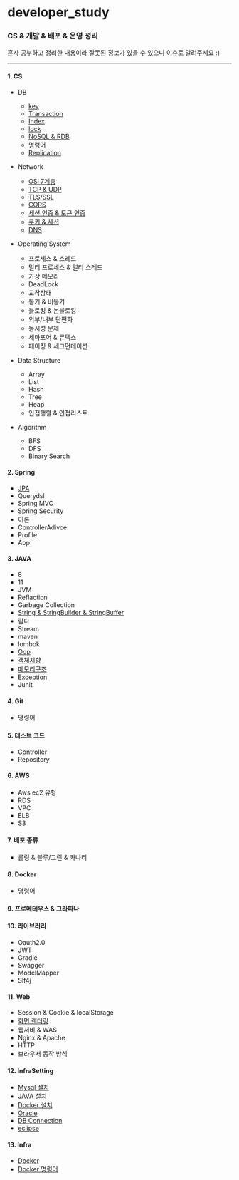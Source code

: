 # developer_study

### CS & 개발 & 배포 & 운영 정리

혼자 공부하고 정리한 내용이라 잘못된 정보가 있을 수 있으니 이슈로 알려주세요 :)

----

#### 1. CS
+ DB
  - [key](https://github.com/greeneryjin/developer_study/blob/main/DB/key.md)
  - [Transaction](https://github.com/greeneryjin/developer_study/blob/main/DB/Transction.md)
  - [Index](https://github.com/greeneryjin/developer_study/blob/main/DB/Index.md)
  - [lock](https://github.com/greeneryjin/developer_study/blob/main/DB/Lock.md)
  - [NoSQL & RDB](https://github.com/greeneryjin/developer_study/blob/main/DB/NoSQL%20&%20RDB.md)
  - [명령어](https://github.com/greeneryjin/developer_study/blob/main/DB/%EB%AA%85%EB%A0%B9%EC%96%B4.md)
  - [Replication](https://github.com/greeneryjin/developer_study/blob/main/DB/Replication.md)
 
    
+ Network
    - [OSl 7계층](https://github.com/greeneryjin/developer_study/blob/main/Network/OSl%207%EA%B3%84%EC%B8%B5.md)
    - [TCP & UDP]()
    - [TLS/SSL]()
    - [CORS](https://github.com/greeneryjin/developer_study/blob/main/Network/Cors.md)
    - [세션 인증 & 토큰 인증]()
    - [쿠키 & 세션](https://github.com/greeneryjin/developer_study/blob/main/Network/Cookie%26Session.md)
    - [DNS](https://github.com/greeneryjin/developer_study/blob/main/Network/DNS.md)
 
      
+ Operating System
    - 프로세스 & 스레드
    - 멀티 프로세스 & 멀티 스레드
    - 가상 메모리
    - DeadLock
    - 교착상태
    - 동기 & 비동기
    - 블로킹 & 논블로킹
    - 외부/내부 단편화
    - 동시성 문제
    - 세마포어 & 뮤텍스
    - 페이징 & 세그먼테이션
 
      
+ Data Structure
    - Array
    - List
    - Hash
    - Tree
    - Heap
    - 인접행렬 & 인접리스트

+ Algorithm
    - BFS
    - DFS
    - Binary Search
      

#### 2. Spring
  - [JPA](https://github.com/greeneryjin/developer_study/blob/main/JPA/JPA.MD)
  - Querydsl
  - Spring MVC
  - Spring Security
  - 이론
  - ControllerAdivce
  - Profile
  - Aop
    

#### 3. JAVA
  - 8
  - 11
  - JVM
  - Reflaction
  - Garbage Collection
  - [String & StringBuilder & StringBuffer]()
  - 람다
  - Stream
  - maven
  - lombok
  - [Oop]()
  - [객체지향](https://github.com/greeneryjin/developer_study/blob/main/Java/%EA%B0%9D%EC%B2%B4.md)
  - [메모리구조](https://github.com/greeneryjin/developer_study/blob/main/Java/%EB%A9%94%EB%AA%A8%EB%A6%AC%EA%B5%AC%EC%A1%B0.md)
  - [Exception](https://github.com/greeneryjin/developer_study/blob/main/Java/Exception.md)
  - Junit

#### 4. Git
  - 명령어

#### 5. 테스트 코드
  - Controller
  - Repository
    

#### 6. AWS
  - Aws ec2 유형
  - RDS
  - VPC
  - ELB
  - S3
    

#### 7. 배포 종류
  - 롤링 & 블루/그린 & 카나리
    

#### 8. Docker 
  - 명령어
    

#### 9. 프로메테우스 & 그라파나


#### 10. 라이브러리
  - Oauth2.0
  - JWT
  - Gradle
  - Swagger
  - ModelMapper
  - Slf4j


#### 11. Web
  - Session & Cookie & localStorage
  - [화면 랜더링]()
  - 웹서비 & WAS
  - Nginx & Apache
  - HTTP
  - 브라우저 동작 방식

#### 12. InfraSetting
  - [Mysql 설치](https://github.com/greeneryjin/developer_study/blob/main/Infra/Mysql.md)
  - JAVA 설치
  - [Docker 설치](https://github.com/greeneryjin/developer_study/blob/main/InfraSetting/docker%EC%84%A4%EC%B9%98.md)
  - [Oracle](https://github.com/greeneryjin/developer_study/blob/main/InfraSetting/Oracle.md)
  - [DB Connection](https://github.com/greeneryjin/developer_study/blob/main/InfraSetting/DBConnection.md)
  - [eclipse](https://github.com/greeneryjin/developer_study/blob/main/InfraSetting/eclipse.md)

#### 13. Infra 
  - [Docker](https://github.com/greeneryjin/developer_study/blob/main/Infra/Ddocker.md)
  - [Docker 명령어](https://github.com/greeneryjin/developer_study/blob/main/Infra/Docker%20%EB%AA%85%EB%A0%B9%EC%96%B4.md)
